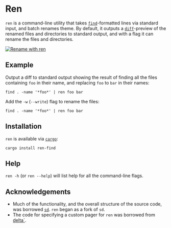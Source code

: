 # Ren

`ren` is a command-line utility that takes [`find`](https://en.wikipedia.org/wiki/Find_(Unix))-formatted lines via standard input, and batch renames theme. By default, it outputs a [`diff`](https://en.wikipedia.org/wiki/Diff)-preview of the renamed files and directories to standard output, and with a flag it can rename the files and directories.

[![Rename with `ren`](ren.gif)](https://youtu.be/d-UhiHyWnGQ)

## Example

Output a diff to standard output showing the result of finding all the files containing `foo` in their name, and replacing `foo` to `bar` in their names:

```
find . -name '*foo*' | ren foo bar
```

Add the `-w` (`--write`) flag to rename the files:

```
find . -name '*foo*' | ren foo bar
```

## Installation

`ren` is available via [`cargo`](https://github.com/rust-lang/cargo):

```
cargo install ren-find
```

## Help

`ren -h` (or `ren --help`) will list help for all the command-line flags.

## Acknowledgements

- Much of the functionality, and the overall structure of the source code, was borrowed [`sd`](https://github.com/chmln/sd). `ren` began as a fork of `sd`.
- The code for specifying a custom pager for `ren` was borrowed from [delta`](https://github.com/dandavison/delta).

